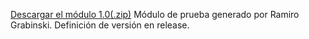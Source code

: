 [Descargar el módulo 1.0(.zip)](https://github.com/ramirog95/rgmultiplesagentes/raw/main/rgmultiplesagentes.zip)
Módulo de prueba generado por Ramiro Grabinski.
Definición de versión en release.